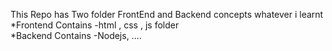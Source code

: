 This Repo has Two folder FrontEnd and Backend concepts whatever i learnt  
*Frontend Contains -html , css , js folder  
*Backend Contains -Nodejs, ....